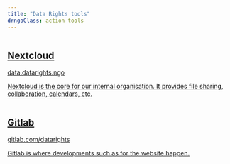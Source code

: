 ```yaml
---
title: "Data Rights tools"
drngoClass: action tools
---
```


<a href="https://data.datarights.ngo">
<div class="unit tool data-datarights-ngo">
<img src="https://data.datarights.ngo/apps/theming/favicon?v=17" alt="" class="logo">
<h2>Nextcloud</h2>
<span class="url">data.datarights.ngo</span>
<p>
Nextcloud is the core for our internal organisation. It provides file sharing, collaboration, calendars, etc.
</p>
</div>
</a>

<a href="https://gitlab.com/datarights">
<div class="unit tool gitlab">
<img src="https://assets.gitlab-static.net/assets/touch-icon-ipad-retina-8ebe416f5313483d9c1bc772b5bbe03ecad52a54eba443e5215a22caed2a16a2.png" alt="" class="logo">
<h2>Gitlab</h2>
<span class="url">gitlab.com/datarights</span>
<p>
Gitlab is where developments such as for the website happen.
</p>
</div>
</a>
